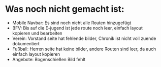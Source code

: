 # Was noch nicht gemacht ist:

-   Mobile Navbar: Es sind noch nicht alle Routen hinzugefügt
-   BFV: Bis auf die E-jugend ist jede route noch leer, einfach layout kopieren und bearbeiten
-   Verein: Vorstand seite hat fehlende bilder, Chronik ist nicht voll zuende dokumentiert
-   Fußball: Herren seite hat keine bilder, andere Routen sind leer, da auch einfach layout kopieren
-   Angebote: Bogenschießen Bild fehlt
